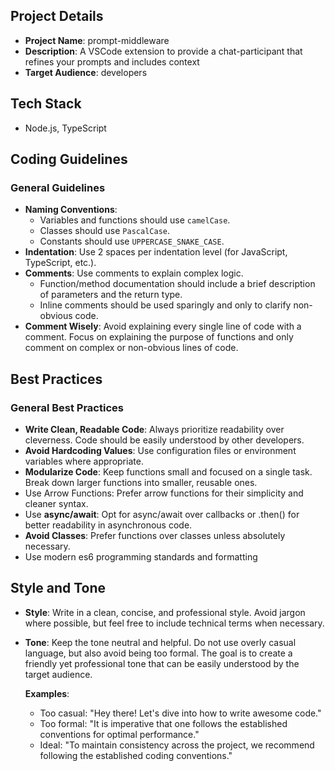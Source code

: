 ## Project Details

- **Project Name**: prompt-middleware
- **Description**: A VSCode extension to provide a chat-participant that refines your prompts and includes context
- **Target Audience**: developers  

## Tech Stack

- Node.js, TypeScript

## Coding Guidelines

### General Guidelines

- **Naming Conventions**:
  - Variables and functions should use `camelCase`.
  - Classes should use `PascalCase`.
  - Constants should use `UPPERCASE_SNAKE_CASE`.
- **Indentation**: Use 2 spaces per indentation level (for JavaScript, TypeScript, etc.).
- **Comments**: Use comments to explain complex logic.
  - Function/method documentation should include a brief description of parameters and the return type.
  - Inline comments should be used sparingly and only to clarify non-obvious code.
- **Comment Wisely**: Avoid explaining every single line of code with a comment. Focus on explaining the purpose of functions and only comment on complex or non-obvious lines of code.

## Best Practices

### General Best Practices

- **Write Clean, Readable Code**: Always prioritize readability over cleverness. Code should be easily understood by other developers.
- **Avoid Hardcoding Values**: Use configuration files or environment variables where appropriate.
- **Modularize Code**: Keep functions small and focused on a single task. Break down larger functions into smaller, reusable ones.
- Use Arrow Functions: Prefer arrow functions for their simplicity and cleaner syntax.
- Use **async/await**: Opt for async/await over callbacks or .then() for better readability in asynchronous code.
- **Avoid Classes**: Prefer functions over classes unless absolutely necessary.
- Use modern es6 programming standards and formatting

## Style and Tone

- **Style**: Write in a clean, concise, and professional style. Avoid jargon where possible, but feel free to include technical terms when necessary.
- **Tone**: Keep the tone neutral and helpful. Do not use overly casual language, but also avoid being too formal. The goal is to create a friendly yet professional tone that can be easily understood by the target audience.

  **Examples**:

  - Too casual: "Hey there! Let's dive into how to write awesome code."
  - Too formal: "It is imperative that one follows the established conventions for optimal performance."
  - Ideal: "To maintain consistency across the project, we recommend following the established coding conventions."
